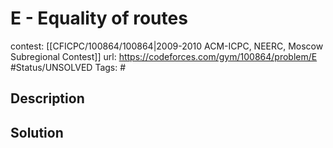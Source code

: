 # E - Equality of routes

contest: [[CFICPC/100864/100864|2009-2010 ACM-ICPC, NEERC, Moscow Subregional Contest]]
url: https://codeforces.com/gym/100864/problem/E
#Status/UNSOLVED
Tags: #

## Description

## Solution

